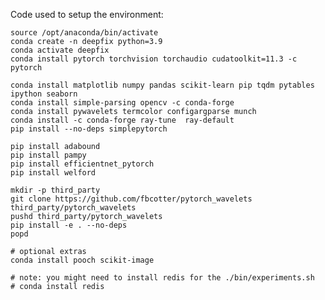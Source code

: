 
Code used to setup the environment:

    source /opt/anaconda/bin/activate
    conda create -n deepfix python=3.9
    conda activate deepfix
    conda install pytorch torchvision torchaudio cudatoolkit=11.3 -c pytorch

    conda install matplotlib numpy pandas scikit-learn pip tqdm pytables ipython seaborn
    conda install simple-parsing opencv -c conda-forge
    conda install pywavelets termcolor configargparse munch
    conda install -c conda-forge ray-tune  ray-default
    pip install --no-deps simplepytorch

    pip install adabound
    pip install pampy
    pip install efficientnet_pytorch
    pip install welford

    mkdir -p third_party
    git clone https://github.com/fbcotter/pytorch_wavelets third_party/pytorch_wavelets
    pushd third_party/pytorch_wavelets
    pip install -e . --no-deps
    popd

    # optional extras
    conda install pooch scikit-image

    # note: you might need to install redis for the ./bin/experiments.sh
    # conda install redis
